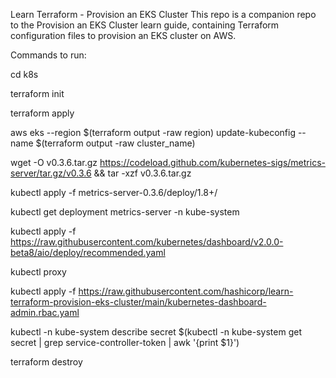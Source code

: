 Learn Terraform - Provision an EKS Cluster
This repo is a companion repo to the Provision an EKS Cluster learn guide, containing Terraform configuration files to provision an EKS cluster on AWS.

Commands to run:

cd k8s

terraform init

terraform apply

aws eks --region $(terraform output -raw region) update-kubeconfig --name $(terraform output -raw cluster_name)

wget -O v0.3.6.tar.gz https://codeload.github.com/kubernetes-sigs/metrics-server/tar.gz/v0.3.6 && tar -xzf v0.3.6.tar.gz

kubectl apply -f metrics-server-0.3.6/deploy/1.8+/

kubectl get deployment metrics-server -n kube-system

kubectl apply -f https://raw.githubusercontent.com/kubernetes/dashboard/v2.0.0-beta8/aio/deploy/recommended.yaml

kubectl proxy

kubectl apply -f https://raw.githubusercontent.com/hashicorp/learn-terraform-provision-eks-cluster/main/kubernetes-dashboard-admin.rbac.yaml

kubectl -n kube-system describe secret $(kubectl -n kube-system get secret | grep service-controller-token | awk '{print $1}')

terraform destroy